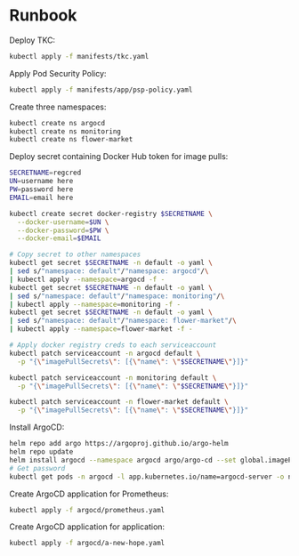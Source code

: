 # Runbook

Deploy TKC:

```sh
kubectl apply -f manifests/tkc.yaml
```

Apply Pod Security Policy:

```sh
kubectl apply -f manifests/app/psp-policy.yaml
```

Create three namespaces:

```sh
kubectl create ns argocd
kubectl create ns monitoring
kubectl create ns flower-market
```

Deploy secret containing Docker Hub token for image pulls:

```sh
SECRETNAME=regcred
UN=username here
PW=password here
EMAIL=email here

kubectl create secret docker-registry $SECRETNAME \
  --docker-username=$UN \
  --docker-password=$PW \
  --docker-email=$EMAIL

# Copy secret to other namespaces
kubectl get secret $SECRETNAME -n default -o yaml \
| sed s/"namespace: default"/"namespace: argocd"/\
| kubectl apply --namespace=argocd -f -
kubectl get secret $SECRETNAME -n default -o yaml \
| sed s/"namespace: default"/"namespace: monitoring"/\
| kubectl apply --namespace=monitoring -f -
kubectl get secret $SECRETNAME -n default -o yaml \
| sed s/"namespace: default"/"namespace: flower-market"/\
| kubectl apply --namespace=flower-market -f -

# Apply docker registry creds to each serviceaccount
kubectl patch serviceaccount -n argocd default \
  -p "{\"imagePullSecrets\": [{\"name\": \"$SECRETNAME\"}]}"

kubectl patch serviceaccount -n monitoring default \
  -p "{\"imagePullSecrets\": [{\"name\": \"$SECRETNAME\"}]}"

kubectl patch serviceaccount -n flower-market default \
  -p "{\"imagePullSecrets\": [{\"name\": \"$SECRETNAME\"}]}"
```

Install ArgoCD:

```sh
helm repo add argo https://argoproj.github.io/argo-helm
helm repo update
helm install argocd --namespace argocd argo/argo-cd --set global.imagePullSecrets\[0\].name=regcred --set server.service.type=LoadBalancer
# Get password
kubectl get pods -n argocd -l app.kubernetes.io/name=argocd-server -o name | cut -d'/' -f 2
```

Create ArgoCD application for Prometheus:

```sh
kubectl apply -f argocd/prometheus.yaml
```

Create ArgoCD application for application:

```sh
kubectl apply -f argocd/a-new-hope.yaml
```
